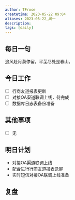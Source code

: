 ```yaml
---
author: TFrose
createtime: 2023-05-22 09:04
aliases: 2023-05-22_周一
description:
tags: [daily]
---
```


## 每日一句
追风赶月莫停留，平芜尽处是春山。

## 今日工作
- [ ] 行商友道报表更新
- [ ] 对接OA渠道联调上线，待完成
- [ ] 数据库日志表备份准备

## 其他事项
- [ ] 无

## 明日计划
- 对接OA渠道联调上线
- 配合进行行商友道报表录屏
- 实时短信对接OA联调上线准备

## 复盘

